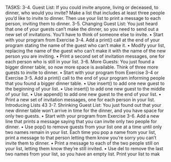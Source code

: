 TASKS:
3-4. Guest List: If you could invite anyone, living or deceased, to dinner, who
would you invite? Make a list that includes at least three people you’d like to
invite to dinner. Then use your list to print a message to each person, inviting
them to dinner.
3-5. Changing Guest List: You just heard that one of your guests can’t make the
dinner, so you need to send out a new set of invitations. You’ll have to think of
someone else to invite.
•	 Start with your program from Exercise 3-4. Add a print() call at the end
of your program stating the name of the guest who can’t make it.
•	 Modify your list, replacing the name of the guest who can’t make it with
the name of the new person you are inviting.
•	 Print a second set of invitation messages, one for each person who is still
in your list.
3-6. More Guests: You just found a bigger dinner table, so now more space is
available. Think of three more guests to invite to dinner.
•	 Start with your program from Exercise 3-4 or Exercise 3-5. Add a print()
call to the end of your program informing people that you found a bigger
dinner table.
•	 Use insert() to add one new guest to the beginning of your list.
•	 Use insert() to add one new guest to the middle of your list.
•	 Use append() to add one new guest to the end of your list.
•	 Print a new set of invitation messages, one for each person in your list.
Introducing Lists 43
3-7. Shrinking Guest List: You just found out that your new dinner table won’t
arrive in time for the dinner, and you have space for only two guests.
•	 Start with your program from Exercise 3-6. Add a new line that prints a
message saying that you can invite only two people for dinner.
•	 Use pop() to remove guests from your list one at a time until only two
names remain in your list. Each time you pop a name from your list, print
a message to that person letting them know you’re sorry you can’t invite
them to dinner.
•	 Print a message to each of the two people still on your list, letting them
know they’re still invited.
•	 Use del to remove the last two names from your list, so you have an empty
list. Print your list to mak